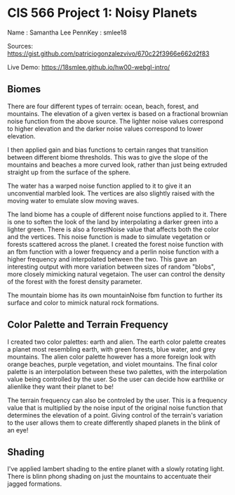 # CIS 566 Project 1: Noisy Planets
Name : Samantha Lee
PennKey : smlee18

Sources: https://gist.github.com/patriciogonzalezvivo/670c22f3966e662d2f83 

Live Demo: https://18smlee.github.io/hw00-webgl-intro/

## Biomes
There are four different types of terrain: ocean, beach, forest, and mountains. The elevation of a given vertex is based on a fractional brownian noise function from the above source. The lighter noise values correspond to higher elevation and the darker noise values correspond to lower elevation. 

I then applied gain and bias functions to certain ranges that transition between different biome thresholds. This was to give the slope of the mountains and beaches a more curved look, rather than just being extruded straight up from the surface of the sphere. 

The water has a warped noise function applied to it to give it an unconvential marbled look. The vertices are also slightly raised with the moving water to emulate slow moving waves.

The land biome has a couple of different noise functions applied to it. There is one to soften the look of the land by interpolating a darker green into a lighter green. There is also a forestNoise value that affects both the color and the vertices. This noise function is made to simulate vegetation or forests scattered across the planet. I created the forest noise function with an fbm function with a lower frequency and a perlin noise function with a higher frequency and interpolated between the two. This gave an interesting output with more variation between sizes of random "blobs", more closely mimicking natural vegetaion. The user can control the density of the forest with the forest density parameter.

The mountain biome has its own mountainNoise fbm function to further its surface and color to mimick natural rock formations. 

## Color Palette and Terrain Frequency
I created two color palettes: earth and alien. The earth color palette creates a planet most resembling earth, with green forests, blue water, and grey mountains. The alien color palette however has a more foreign look with orange beaches, purple vegetation, and violet mountains. The final color palette is an interpolation between these two palettes, with the interpolation value being controlled by the user. So the user can decide how earthlike or alienlike they want their planet to be!

The terrain frequency can also be controled by the user. This is a frequency value that is multiplied by the noise input of the original noise function that determines the elevation of a point. Giving control of the terrain's variation to the user allows them to create differently shaped planets in the blink of an eye!

## Shading
I've applied lambert shading to the entire planet with a slowly rotating light. There is blinn phong shading on just the mountains to accentuate their jagged formations.  